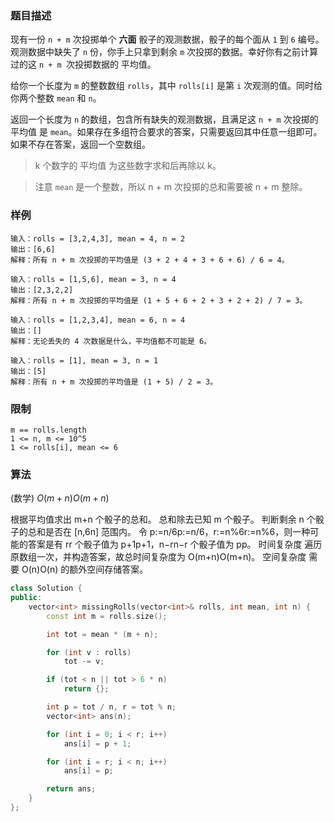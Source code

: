 ### 题目描述

现有一份 `n + m` 次投掷单个 **六面** 骰子的观测数据，骰子的每个面从 `1` 到 `6` 编号。观测数据中缺失了 `n` 份，你手上只拿到剩余 `m` 次投掷的数据。幸好你有之前计算过的这 `n + m `次投掷数据的 平均值。

给你一个长度为 `m` 的整数数组 `rolls`，其中 `rolls[i]` 是第 `i` 次观测的值。同时给你两个整数 `mean` 和 `n`。

返回一个长度为 `n` 的数组，包含所有缺失的观测数据，且满足这 `n + m` 次投掷的 平均值 是 `mean`。如果存在多组符合要求的答案，只需要返回其中任意一组即可。如果不存在答案，返回一个空数组。

> k 个数字的 平均值 为这些数字求和后再除以 k。

> 注意 `mean` 是一个整数，所以 n + m 次投掷的总和需要被 n + m 整除。

### 样例

```
输入：rolls = [3,2,4,3], mean = 4, n = 2
输出：[6,6]
解释：所有 n + m 次投掷的平均值是 (3 + 2 + 4 + 3 + 6 + 6) / 6 = 4。
```

``` 
输入：rolls = [1,5,6], mean = 3, n = 4
输出：[2,3,2,2]
解释：所有 n + m 次投掷的平均值是 (1 + 5 + 6 + 2 + 3 + 2 + 2) / 7 = 3。
```

```
输入：rolls = [1,2,3,4], mean = 6, n = 4
输出：[]
解释：无论丢失的 4 次数据是什么，平均值都不可能是 6。
```

```
输入：rolls = [1], mean = 3, n = 1
输出：[5]
解释：所有 n + m 次投掷的平均值是 (1 + 5) / 2 = 3。
```


### 限制

```
m == rolls.length
1 <= n, m <= 10^5
1 <= rolls[i], mean <= 6
```

### 算法

(数学) $O(m+n)O(m+n)$

根据平均值求出 m+n 个骰子的总和。
总和除去已知 m 个骰子。
判断剩余 n 个骰子的总和是否在 [n,6n] 范围内。
令 p:=n/6p:=n/6，r:=n%6r:=n%6，则一种可能的答案是有 rr 个骰子值为 p+1p+1，n−rn−r 个骰子值为 pp。
时间复杂度
遍历原数组一次，并构造答案，故总时间复杂度为 O(m+n)O(m+n)。
空间复杂度
需要 O(n)O(n) 的额外空间存储答案。


``` cpp 
class Solution {
public:
    vector<int> missingRolls(vector<int>& rolls, int mean, int n) {
        const int m = rolls.size();

        int tot = mean * (m + n);

        for (int v : rolls)
            tot -= v;

        if (tot < n || tot > 6 * n)
            return {};

        int p = tot / n, r = tot % n;
        vector<int> ans(n);

        for (int i = 0; i < r; i++)
            ans[i] = p + 1;

        for (int i = r; i < n; i++)
            ans[i] = p;

        return ans;
    }
};
```
